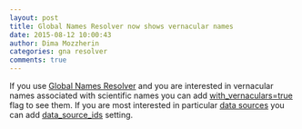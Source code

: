 ```yaml
---
layout: post
title: Global Names Resolver now shows vernacular names
date: 2015-08-12 10:00:43
author: Dima Mozzherin
categories: gna resolver
comments: true
---
```


If you use [Global Names Resolver][resolver] and you are interested in
vernacular names associated with scientific names you can add
[with_vernaculars=true][with_vernaculars] flag to see them.  If you are most
interested in particular [data sources][data_sources] you can add
[data_source_ids] setting.

[resolver]: http://resolver.globalnames.org
[with_vernaculars]: http://resolver.globalnames.org/name_resolvers.json?names=Bubo%20bubo&with_vernaculars=true
[data_source_ids]: http://resolver.globalnames.org/name_resolvers.json?names=Bubo%20bubo&with_vernaculars=true&data_source_ids=11|4
[data_sources]: http://resolver.globalnames.org/data_sources

